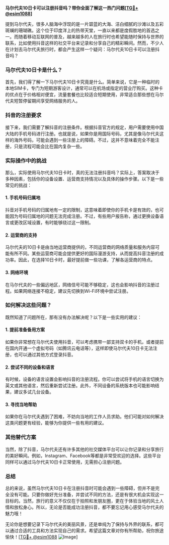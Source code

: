 **马尔代夫10日卡可以注册抖音吗？带你全面了解这一热门问题[[TG💪+ @esim1088](https://t.me/s/esim1088)]**

提到马尔代夫，很多人脑海中浮现的是一片碧蓝的大海、洁白细腻的沙滩以及五彩斑斓的珊瑚礁。这个位于印度洋上的热带天堂，一直以来都是度假胜地的首选之一。而随着移动互联网的普及，越来越多的人在旅行时也希望能随时保持与世界的联系，比如使用抖音这样的社交平台来记录和分享自己的精彩瞬间。然而，不少人在计划去马尔代夫旅行时，都会产生这样一个疑问：马尔代夫10日卡可以注册抖音吗？

### 马尔代夫10日卡是什么？

首先，我们得了解一下马尔代夫10日卡究竟是什么。简单来说，它是一种临时的本地SIM卡，专门为短期游客设计，通常可以在机场或指定的营业厅购买。这种卡的优点在于价格相对便宜，流量套餐也比较适合短期使用，非常适合那些想在马尔代夫短暂停留期间享受网络服务的人。

### 抖音的注册要求

接下来，我们需要了解抖音的注册条件。根据抖音官方的规定，用户需要使用中国大陆的手机号码进行注册。也就是说，如果你是用国际号码，尤其是像马尔代夫这样的海外号码，可能会遇到一些注册上的障碍。不过，这并不意味着完全不能注册，只是流程可能会比在国内复杂一些。

### 实际操作中的挑战

那么，实际使用马尔代夫10日卡时，真的无法注册抖音吗？实际上，答案取决于多种因素，包括你的设备设置、运营商支持情况以及具体的操作步骤。以下是一些常见的挑战：

#### 1. **手机号码归属地**
   抖音对手机号码的归属地有一定的限制，这意味着即使你的手机卡是有效的，也可能因为号码归属地的问题无法完成注册。不过，有些用户报告称，通过更换设备语言或更改区域设置，有时能够绕过这一限制。

#### 2. **运营商的支持**
   马尔代夫的10日卡是由当地运营商提供的，不同运营商的网络质量和服务内容可能有所不同。某些运营商可能会提供更好的国际漫游支持，从而提高抖音注册的成功率。因此，在选择10日卡时，最好提前做一些功课，了解各运营商的特点。

#### 3. **网络环境**
   在马尔代夫的一些偏远地区，网络信号可能不够稳定，这也会影响抖音的注册过程。如果网络连接不稳定，建议先切换到Wi-Fi环境中尝试注册。

### 如何解决这些问题？

既然知道了问题所在，那有没有办法解决呢？以下是一些实用的建议：

#### 1. **提前准备备用方案**
   如果你非常想在马尔代夫使用抖音，可以考虑携带一部支持双卡的手机，或者提前在国内开通一个虚拟号码（如腾讯云电话等），这样即使马尔代夫10日卡无法注册，也可以通过其他方式登录抖音。

#### 2. **尝试不同的设备和语言**
   有时候，设备的语言设置会影响抖音的注册流程。你可以尝试将手机的语言切换为英文或其他语言，然后重新尝试注册。此外，不同设备的系统版本也可能影响结果，建议多试几台设备。

#### 3. **寻找当地帮助**
   如果你在马尔代夫遇到了困难，不妨向当地的工作人员求助。他们可能对如何解决这类问题更有经验，能够为你提供一些有用的建议。

### 其他替代方案

当然，除了抖音，马尔代夫还有许多其他的社交媒体平台可以让你记录和分享旅行的美好瞬间。例如，Instagram、Facebook等都是非常受欢迎的选择。这些平台同样可以通过马尔代夫10日卡正常使用，无需担心注册问题。

### 总结

总的来说，虽然马尔代夫10日卡在注册抖音时可能会遇到一些障碍，但并不是完全没有可能。只要你做好充分准备，并尝试不同的方法，还是有很大机会实现这一目标的。当然，旅行的意义不仅仅在于拍照和发朋友圈，更在于体验当地的风土人情和放松身心。所以，无论是否能成功注册抖音，都不要忘记用心感受马尔代夫的魅力哦！

无论你是想要记录下马尔代夫的美丽风景，还是单纯为了保持与外界的联系，都可以通过合适的工具和方法实现自己的需求。希望这篇文章对你有所帮助，祝你旅途愉快！[[TG💪+ @esim1088](https://t.me/s/esim1088) ![Image](https://i.postimg.cc/4NQfJmqS/Snipaste-2025-05-13-00-14-12.png)]